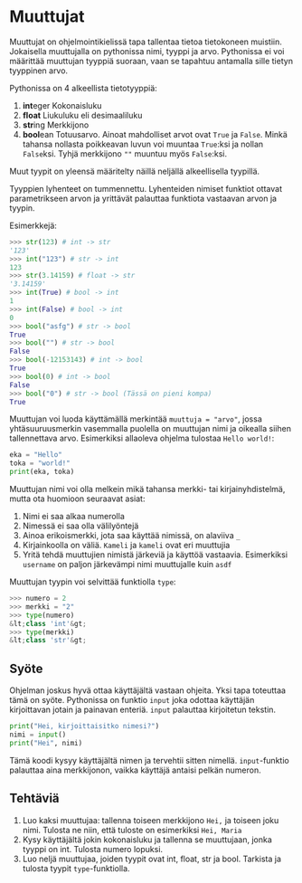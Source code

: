 # Muuttujat

Muuttujat on ohjelmointikielissä tapa tallentaa tietoa tietokoneen muistiin. Jokaisella muuttujalla on pythonissa nimi, tyyppi ja arvo. Pythonissa ei voi määrittää muuttujan tyyppiä suoraan, vaan se tapahtuu antamalla sille tietyn tyyppinen arvo.

Pythonissa on 4 alkeellista tietotyyppiä:
1. **int**eger
Kokonaisluku
2. **float**
Liukuluku eli desimaaliluku
3. **str**ing
Merkkijono
4. **bool**ean
Totuusarvo. Ainoat mahdolliset arvot ovat `True` ja `False`.
Minkä tahansa nollasta poikkeavan luvun voi muuntaa `True`:ksi ja nollan `False`ksi.
Tyhjä merkkijono `""` muuntuu myös `False`:ksi.

Muut tyypit on yleensä määritelty näillä neljällä alkeellisella tyypillä.

Tyyppien lyhenteet on tummennettu.
Lyhenteiden nimiset funktiot ottavat parametrikseen arvon ja yrittävät palauttaa funktiota vastaavan arvon ja tyypin.


Esimerkkejä:
```python
>>> str(123) # int -> str
'123'
>>> int("123") # str -> int
123
>>> str(3.14159) # float -> str
'3.14159'
>>> int(True) # bool -> int
1
>>> int(False) # bool -> int
0
>>> bool("asfg") # str -> bool
True
>>> bool("") # str -> bool
False
>>> bool(-12153143) # int -> bool
True
>>> bool(0) # int -> bool
False
>>> bool("0") # str -> bool (Tässä on pieni kompa)
True
```

Muuttujan voi luoda käyttämällä merkintää `muuttuja = "arvo"`, jossa yhtäsuuruusmerkin vasemmalla puolella on muuttujan nimi ja oikealla siihen tallennettava arvo. Esimerkiksi allaoleva ohjelma tulostaa `Hello world!`:

```python
eka = "Hello"
toka = "world!"
print(eka, toka)
```

Muuttujan nimi voi olla melkein mikä tahansa merkki- tai kirjainyhdistelmä, mutta ota huomioon seuraavat asiat:

1. Nimi ei saa alkaa numerolla
2. Nimessä ei saa olla välilyöntejä
3. Ainoa erikoismerkki, jota saa käyttää nimissä, on alaviiva `_`
4. Kirjainkoolla on väliä. `Kameli` ja `kameli` ovat eri muuttujia
5. Yritä tehdä muuttujien nimistä järkeviä ja käyttöä vastaavia.
Esimerkiksi `username` on paljon järkevämpi nimi muuttujalle kuin `asdf`


Muuttujan tyypin voi selvittää funktiolla `type`:
```python
>>> numero = 2
>>> merkki = "2"
>>> type(numero)
&lt;class 'int'&gt;
>>> type(merkki)
&lt;class 'str'&gt;
```

## Syöte
Ohjelman joskus hyvä ottaa käyttäjältä vastaan ohjeita. Yksi tapa toteuttaa tämä on syöte. Pythonissa on funktio `input` joka odottaa käyttäjän kirjoittavan jotain ja painavan enteriä. `input` palauttaa kirjoitetun tekstin.

```python
print("Hei, kirjoittaisitko nimesi?")
nimi = input()
print("Hei", nimi)
```
Tämä koodi kysyy käyttäjältä nimen ja tervehtii sitten nimellä. `input`-funktio palauttaa aina merkkijonon, vaikka käyttäjä antaisi pelkän numeron.


## Tehtäviä

1. Luo kaksi muuttujaa: tallenna toiseen merkkijono `Hei,` ja toiseen joku nimi. Tulosta ne niin, että tuloste on esimerkiksi `Hei, Maria`
2. Kysy käyttäjältä jokin kokonaisluku ja tallenna se muuttujaan, jonka tyyppi on int. Tulosta numero lopuksi.
3. Luo neljä muuttujaa, joiden tyypit ovat int, float, str ja bool. Tarkista ja tulosta tyypit `type`-funktiolla.
